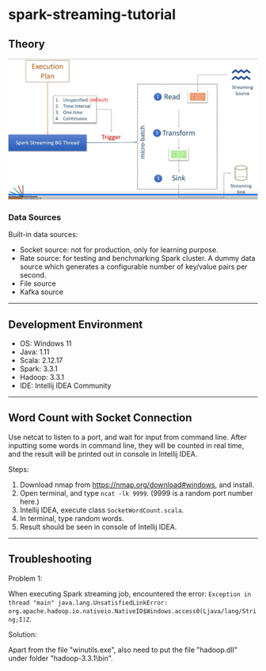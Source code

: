# spark-streaming-tutorial

## Theory

![spark-stream-processing-model.png](img/spark-stream-processing-model.png)

### Data Sources 

Built-in data sources:

- Socket source: not for production, only for learning purpose.
- Rate source: for testing and benchmarking Spark cluster. A dummy data source which generates a configurable number of key/value pairs per second.
- File source
- Kafka source

---

## Development Environment

- OS: Windows 11
- Java: 1.11
- Scala: 2.12.17
- Spark: 3.3.1
- Hadoop: 3.3.1
- IDE: Intellij IDEA Community

---

## Word Count with Socket Connection

Use netcat to listen to a port, and wait for input from command line. After inputting some words in command line, they will be counted in real time, and the result will be printed out in console in Intellij IDEA.

Steps: 

1. Download nmap from https://nmap.org/download#windows, and install. 
2. Open terminal, and type `ncat -lk 9999`. (9999 is a random port number here.)
3. Intellij IDEA, execute class `SocketWordCount.scala`.
4. In terminal, type random words. 
5. Result should be seen in console of Intellij IDEA.

---

## Troubleshooting

Problem 1:

When executing Spark streaming job, encountered the error: `Exception in thread "main" java.lang.UnsatisfiedLinkError: org.apache.hadoop.io.nativeio.NativeIO$Windows.access0(Ljava/lang/String;I)Z`.

Solution: 

Apart from the file "winutils.exe", also need to put the file "hadoop.dll" under folder "hadoop-3.3.1\bin".
